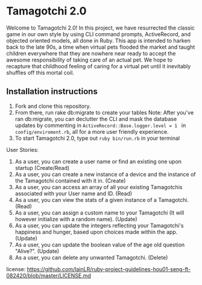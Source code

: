 # Tamagotchi 2.0
Welcome to Tamagotchi 2.0! In this project, we have resurrected the classic game in our own style by using CLI command prompts, ActiveRecord, and objected oriented models, all done in Ruby. This app is intended to harken back to the late 90s, a time when virtual pets flooded the market and taught children everywhere that they are nowhere near ready to accept the awesome responsibility of taking care of an actual pet. We hope to recapture that childhood feeling of caring for a virtual pet until it inevitably shuffles off this mortal coil.
## Installation instructions
1. Fork and clone this repository.
2. From there, run rake db:migrate to create your tables
Note:
After you've ran db:migrate, you can declutter the CLI and mask the database updates by commenting in `ActiveRecord::Base.logger.level = 1 ` in  `config/enviroment.rb`, all for a more user friendly experience.
3. To start Tamagotchi 2.0, type out `ruby bin/run.rb` in your terminal

User Stories: 
1. As a user, you can create a user name or find an existing one upon startup (Create/Read)
2. As a user, you can create a new instance of a device and the instance of the Tamagotchi contained with it in. (Create)
3. As a user, you can access an array of all your existing Tamagotchis associated with your User name and ID. (Read)
4. As a user, you can view the stats of a given instance of a Tamagotchi. (Read)
5. As a user, you can assign a custom name to your Tamagotchi (It will however initialize with a random name). (Update)
6. As a user, you can update the integers reflecting your Tamagotchi's happiness and hunger, based upon choices made    within the app. (Update)
7. As a user, you can update the boolean value of the age old question "Alive?". (Update)
8. As a user, you can delete any unwanted Tamagotchi. (Delete)





license: https://github.com/IainLR/ruby-project-guidelines-hou01-seng-ft-082420/blob/master/LICENSE.md